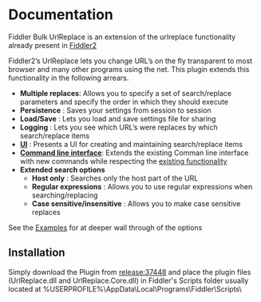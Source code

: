 # Documentation

Fiddler Bulk UrlReplace is an extension of the urlreplace functionality already present in [Fiddler2](http://www.fiddler2.com/fiddler2/)

Fiddler2’s UrlReplace lets you change URL’s on the fly transparent to most browser and many other programs using the net. This plugin extends this functionality in the following arrears.

* **Multiple replaces**: Allows you to specify a set of search/replace parameters and specify the order in which they should execute
* **Persistence** : Saves your settings from session to session
* **Load/Save** : Lets you load and save settings file for sharing
* **Logging** : Lets you see which URL’s were replaces by which search/replace items
* **[UI](UI.md)** : Presents a UI for creating and maintaining search/replace items
* **[Command line interface](Command-line-interface.md)**: Extends the existing Comman line interface with new commands while respecting the [existing functionality](http://www.fiddler2.com/Fiddler/help/quickexec.asp)
* **Extended search options**
  * **Host only** : Searches only the host part of the URL
  * **Regular expressions** : Allows you to use regular expressions when searching/replacing
  * **Case sensitive/insensitive** : Allows you to make case sensitive replaces

See the [Examples](Examples) for at deeper wall through of the options

## Installation

Simply download the Plugin from [release:37448](release_37448) and place the plugin files (UrlReplace.dll and UrlReplace.Core.dll) in Fiddler's Scripts folder usually located at %USERPROFILE%\AppData\Local\Programs\Fiddler\Scripts\